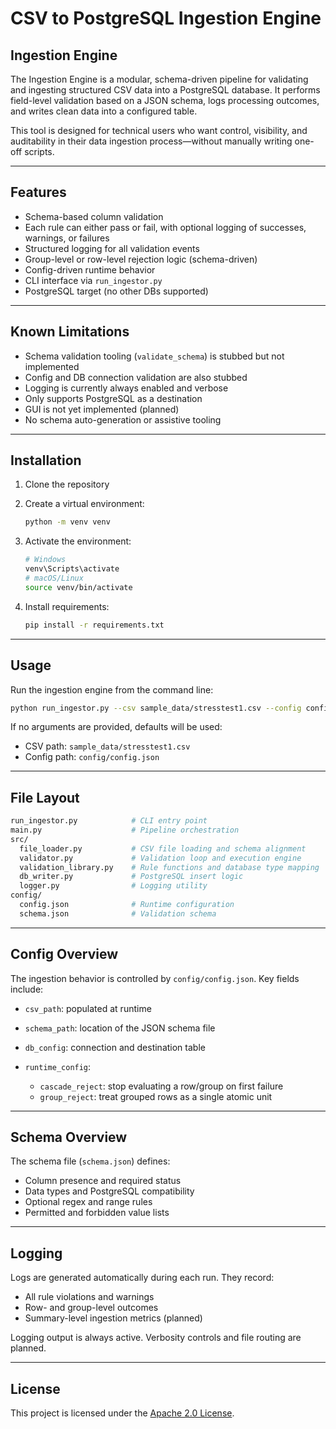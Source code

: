 # CSV to PostgreSQL Ingestion Engine

## Ingestion Engine

The Ingestion Engine is a modular, schema-driven pipeline for validating and ingesting structured CSV data into a PostgreSQL database. It performs field-level validation based on a JSON schema, logs processing outcomes, and writes clean data into a configured table.

This tool is designed for technical users who want control, visibility, and auditability in their data ingestion process—without manually writing one-off scripts.

---

## Features

* Schema-based column validation
* Each rule can either pass or fail, with optional logging of successes, warnings, or failures
* Structured logging for all validation events
* Group-level or row-level rejection logic (schema-driven)
* Config-driven runtime behavior
* CLI interface via `run_ingestor.py`
* PostgreSQL target (no other DBs supported)

---

## Known Limitations

* Schema validation tooling (`validate_schema`) is stubbed but not implemented
* Config and DB connection validation are also stubbed
* Logging is currently always enabled and verbose
* Only supports PostgreSQL as a destination
* GUI is not yet implemented (planned)
* No schema auto-generation or assistive tooling

---

## Installation

1. Clone the repository
2. Create a virtual environment:

   ```bash
   python -m venv venv
   ```
3. Activate the environment:

   ```bash
   # Windows
   venv\Scripts\activate
   # macOS/Linux
   source venv/bin/activate
   ```
4. Install requirements:

   ```bash
   pip install -r requirements.txt
   ```

---

## Usage

Run the ingestion engine from the command line:

```bash
python run_ingestor.py --csv sample_data/stresstest1.csv --config config/config.json
```

If no arguments are provided, defaults will be used:

* CSV path: `sample_data/stresstest1.csv`
* Config path: `config/config.json`

---

## File Layout

```bash
run_ingestor.py            # CLI entry point
main.py                    # Pipeline orchestration
src/
  file_loader.py           # CSV file loading and schema alignment
  validator.py             # Validation loop and execution engine
  validation_library.py    # Rule functions and database type mapping
  db_writer.py             # PostgreSQL insert logic
  logger.py                # Logging utility
config/
  config.json              # Runtime configuration
  schema.json              # Validation schema
```

---

## Config Overview

The ingestion behavior is controlled by `config/config.json`. Key fields include:

* `csv_path`: populated at runtime
* `schema_path`: location of the JSON schema file
* `db_config`: connection and destination table
* `runtime_config`:

  * `cascade_reject`: stop evaluating a row/group on first failure
  * `group_reject`: treat grouped rows as a single atomic unit

---

## Schema Overview

The schema file (`schema.json`) defines:

* Column presence and required status
* Data types and PostgreSQL compatibility
* Optional regex and range rules
* Permitted and forbidden value lists

---

## Logging

Logs are generated automatically during each run. They record:

* All rule violations and warnings
* Row- and group-level outcomes
* Summary-level ingestion metrics (planned)

Logging output is always active. Verbosity controls and file routing are planned.

---

## License

This project is licensed under the [Apache 2.0 License](LICENSE).
